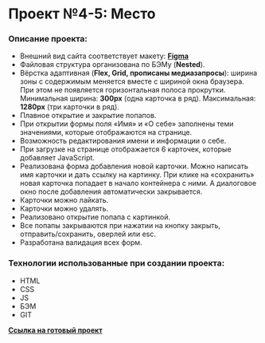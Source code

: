 # Проект №4-5: Место

### Описание проекта:

* Внешний вид сайта соответствует макету: **[Figma](https://www.figma.com/file/2cn9N9jSkmxD84oJik7xL7/JavaScript.-Sprint-4?node-id=0%3A1)**
* Файловая структура организована по БЭМу (**Nested**).
* Вёрстка адаптивная (**Flex, Grid, прописаны медиазапросы**): ширина зоны с содержимым меняется вместе с шириной окна браузера. При этом не появляется горизонтальная полоса прокрутки. Минимальная ширина: **300px** (одна карточка в ряд). Максимальная: **1280px** (три карточки в ряд).
* Плавное открытие и закрытие попапов.
* При открытии формы поля «Имя» и «О себе» заполнены теми значениями, которые отображаются на странице.
* Возможность редактирования имени и информации о себе.
* При загрузке на странице отображается 6 карточек, которые добавляет JavaScript.
* Реализована форма добавления новой карточки. Можно написать имя карточки и дать ссылку на картинку. При клике на «сохранить» новая карточка попадает в начало контейнера с ними. А диалоговое окно после добавления автоматически закрывается.
* Карточки можно лайкать.
* Карточки можно удалять.
* Реализовано открытие попапа с картинкой. 
* Все попапы закрываются при нажатии на кнопку закрыть, отправить/сохранить, оверлей или esc.
* Разработана валидация всех форм.


### Технологии использованные при создании проекта:

* HTML 
* CSS
* JS
* БЭМ
* GIT

**[Ссылка на готовый проект](https://ylsukhodolskaya.github.io/mesto/)**
